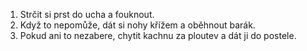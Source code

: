 1. Strčit si prst do ucha a fouknout.
2. Když to nepomůže, dát si nohy křížem a oběhnout barák.
3. Pokud ani to nezabere, chytit kachnu za ploutev a dát ji do postele.

